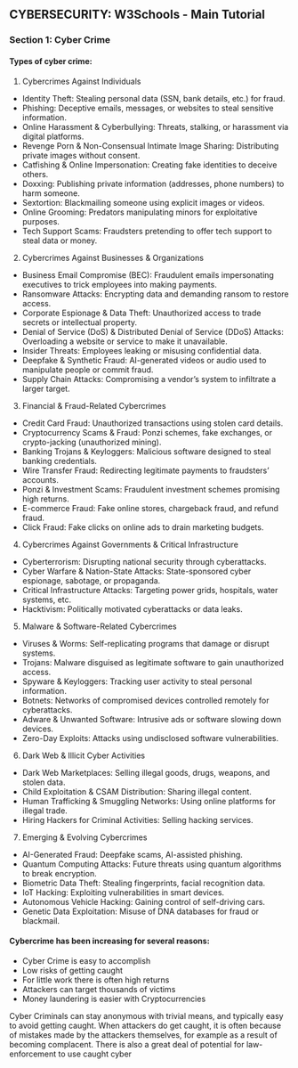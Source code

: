 
## CYBERSECURITY: W3Schools - Main Tutorial
### Section 1: Cyber Crime

#### Types of cyber crime:
1. Cybercrimes Against Individuals
 - Identity Theft: Stealing personal data (SSN, bank details, etc.) for fraud.
 - Phishing: Deceptive emails, messages, or websites to steal sensitive information.
 - Online Harassment & Cyberbullying: Threats, stalking, or harassment via digital platforms.
 - Revenge Porn & Non-Consensual Intimate Image Sharing: Distributing private images without consent.
 - Catfishing & Online Impersonation: Creating fake identities to deceive others.
 - Doxxing: Publishing private information (addresses, phone numbers) to harm someone.
 - Sextortion: Blackmailing someone using explicit images or videos.
 - Online Grooming: Predators manipulating minors for exploitative purposes.
 - Tech Support Scams: Fraudsters pretending to offer tech support to steal data or money.

2. Cybercrimes Against Businesses & Organizations
 - Business Email Compromise (BEC): Fraudulent emails impersonating executives to trick employees into making payments.
 - Ransomware Attacks: Encrypting data and demanding ransom to restore access.
 - Corporate Espionage & Data Theft: Unauthorized access to trade secrets or intellectual property.
 - Denial of Service (DoS) & Distributed Denial of Service (DDoS) Attacks: Overloading a website or service to make it unavailable.
 - Insider Threats: Employees leaking or misusing confidential data.
 - Deepfake & Synthetic Fraud: AI-generated videos or audio used to manipulate people or commit fraud.
 - Supply Chain Attacks: Compromising a vendor’s system to infiltrate a larger target.

3. Financial & Fraud-Related Cybercrimes
 - Credit Card Fraud: Unauthorized transactions using stolen card details.
 - Cryptocurrency Scams & Fraud: Ponzi schemes, fake exchanges, or crypto-jacking (unauthorized mining).
 - Banking Trojans & Keyloggers: Malicious software designed to steal banking credentials.
 - Wire Transfer Fraud: Redirecting legitimate payments to fraudsters’ accounts.
 - Ponzi & Investment Scams: Fraudulent investment schemes promising high returns.
 - E-commerce Fraud: Fake online stores, chargeback fraud, and refund fraud.
 - Click Fraud: Fake clicks on online ads to drain marketing budgets.

4. Cybercrimes Against Governments & Critical Infrastructure
 - Cyberterrorism: Disrupting national security through cyberattacks.
 - Cyber Warfare & Nation-State Attacks: State-sponsored cyber espionage, sabotage, or propaganda.
 - Critical Infrastructure Attacks: Targeting power grids, hospitals, water systems, etc.
 - Hacktivism: Politically motivated cyberattacks or data leaks.

5. Malware & Software-Related Cybercrimes
 - Viruses & Worms: Self-replicating programs that damage or disrupt systems.
 - Trojans: Malware disguised as legitimate software to gain unauthorized access.
 - Spyware & Keyloggers: Tracking user activity to steal personal information.
 - Botnets: Networks of compromised devices controlled remotely for cyberattacks.
 - Adware & Unwanted Software: Intrusive ads or software slowing down devices.
 - Zero-Day Exploits: Attacks using undisclosed software vulnerabilities.

6. Dark Web & Illicit Cyber Activities
 - Dark Web Marketplaces: Selling illegal goods, drugs, weapons, and stolen data.
 - Child Exploitation & CSAM Distribution: Sharing illegal content.
 - Human Trafficking & Smuggling Networks: Using online platforms for illegal trade.
 - Hiring Hackers for Criminal Activities: Selling hacking services.

7. Emerging & Evolving Cybercrimes
 - AI-Generated Fraud: Deepfake scams, AI-assisted phishing.
 - Quantum Computing Attacks: Future threats using quantum algorithms to break encryption.
 - Biometric Data Theft: Stealing fingerprints, facial recognition data.
 - IoT Hacking: Exploiting vulnerabilities in smart devices.
 - Autonomous Vehicle Hacking: Gaining control of self-driving cars.
 - Genetic Data Exploitation: Misuse of DNA databases for fraud or blackmail.

#### Cybercrime has been increasing for several reasons:
 - Cyber Crime is easy to accomplish
 - Low risks of getting caught
 - For little work there is often high returns
 - Attackers can target thousands of victims
 - Money laundering is easier with Cryptocurrencies

Cyber Criminals can stay anonymous with trivial means, and typically easy to avoid getting caught. When attackers do get caught, it is often because of mistakes made by the attackers themselves, for example as a result of becoming complacent. There is also a great deal of potential for law-enforcement to use caught cyber 
